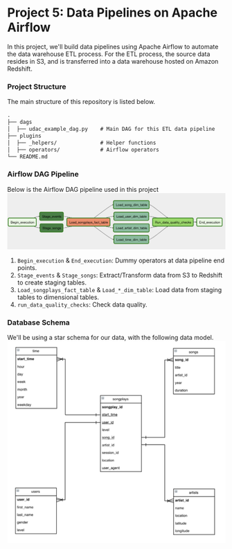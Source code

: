 # Project 5: Data Pipelines on Apache Airflow
In this project, we'll build data pipelines using Apache Airflow to automate the data warehouse ETL process. For the ETL process, the source data resides in S3, and is transferred into a data warehouse hosted on Amazon Redshift.

### Project Structure
The main structure of this repository is listed below.

    .
    ├── dags                            
    │  ├── udac_example_dag.py    # Main DAG for this ETL data pipeline
    ├── plugins                
    │  ├── _helpers/              # Helper functions
    │  ├── operators/             # Airflow operators
    └── README.md

### Airflow DAG Pipeline
Below is the Airflow DAG pipeline used in this project
![Dag](https://github.com/Gianatmaja/Udacity-Data-Engineering-Nanodegree/blob/main/Data-Pipelines-Apache-Airflow/images/Screenshot%202022-11-19%20at%203.26.54%20PM.png)

1. `Begin_execution` & `End_execution`: Dummy operators at data pipeline end points.
2. `Stage_events` & `Stage_songs`: Extract/Transform data from S3 to Redshift to create staging tables.
3. `Load_songplays_fact_table` & `Load_*_dim_table`: Load data from staging tables to dimensional tables.
4. `run_data_quality_checks`: Check data quality.

### Database Schema
We'll be using a star schema for our data, with the following data model.
![Schema](https://github.com/Gianatmaja/Udacity-Data-Engineering-Nanodegree/blob/main/Data-Pipelines-Apache-Airflow/images/Screenshot%202022-03-05%20at%203.27.01%20PM%203.17.51%20PM.png)
